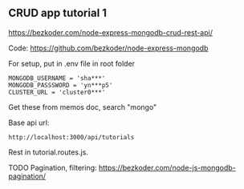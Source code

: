 ## CRUD app tutorial 1

https://bezkoder.com/node-express-mongodb-crud-rest-api/

Code: https://github.com/bezkoder/node-express-mongodb

For setup, put in .env file in root folder
```
MONGODB_USERNAME = 'sha***'
MONGODB_PASSSWORD = 'yn***p5'
CLUSTER_URL = 'cluster0***'
```
Get these from memos doc, search "mongo"

Base api url:
```
http://localhost:3000/api/tutorials
```
Rest in tutorial.routes.js.

TODO Pagination, filtering: https://bezkoder.com/node-js-mongodb-pagination/
